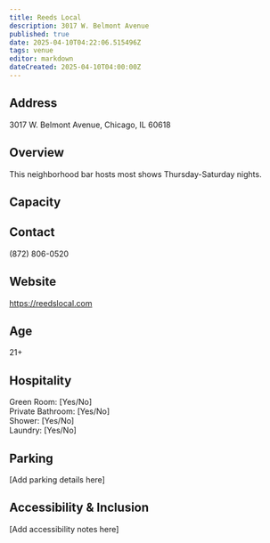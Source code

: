 ```yaml
---
title: Reeds Local
description: 3017 W. Belmont Avenue
published: true
date: 2025-04-10T04:22:06.515496Z
tags: venue
editor: markdown
dateCreated: 2025-04-10T04:00:00Z
---
```


## Address

3017 W. Belmont Avenue, Chicago, IL 60618

## Overview

This neighborhood bar hosts most shows Thursday-Saturday nights.

## Capacity



## Contact

(872) 806-0520

## Website

https://reedslocal.com

## Age

21+

## Hospitality

Green Room: [Yes/No]  
Private Bathroom: [Yes/No]  
Shower: [Yes/No]  
Laundry: [Yes/No]

## Parking

[Add parking details here]

## Accessibility & Inclusion

[Add accessibility notes here]
